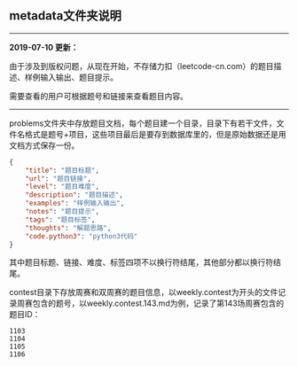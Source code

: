 ## metadata文件夹说明

---

**2019-07-10 更新：**

由于涉及到版权问题，从现在开始，不存储力扣（leetcode-cn.com）的题目描述、样例输入输出、题目提示。

需要查看的用户可根据题号和链接来查看题目内容。

---

problems文件夹中存放题目文档，每个题目建一个目录，目录下有若干文件，文件名格式是题号+项目，这些项目最后是要存到数据库里的，但是原始数据还是用文档方式保存一份。

```json
{
    "title": "题目标题",
    "url": "题目链接",
    "level": "题目难度",
    "description": "题目描述",
    "examples": "样例输入输出",
    "notes": "题目提示",
    "tags": "题目标签",
    "thoughts": "解题思路",
    "code.python3": "python3代码"
}
```

其中题目标题、链接、难度、标签四项不以换行符结尾，其他部分都以换行符结尾。

contest目录下存放周赛和双周赛的题目信息，以weekly.contest为开头的文件记录周赛包含的题号，以weekly.contest.143.md为例，记录了第143场周赛包含的题目ID：

```
1103
1104
1105
1106
```

